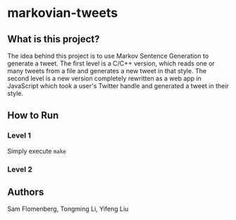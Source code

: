 # markovian-tweets

## What is this project?
The idea behind this project is to use Markov Sentence Generation to generate a tweet. The first level is a C/C++ version, which reads one or many tweets from a file and generates a new tweet in that style. The second level is a new version completely rewritten as a web app in JavaScript which took a user's Twitter handle and generated a tweet in their style.
## How to Run

### Level 1
Simply execute `make`
### Level 2

## Authors
Sam Flomenberg, Tongming Li, Yifeng Liu

